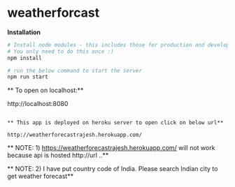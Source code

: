 # weatherforcast

**Installation**
```bash
# Install node modules - this includes those for production and development
# You only need to do this once :)
npm install
```
```bash
# run the below command to start the server
npm run start

```

** To open on localhost:**

http://localhost:8080

```

** This app is deployed on heroku server to open click on below url**

http://weatherforecastrajesh.herokuapp.com/

```
** NOTE: 1) https://weatherforecastrajesh.herokuapp.com/   will not work because api is hosted http://url ..**

** NOTE: 2) I have put country code of India. Please search Indian city to get weather forecast**
